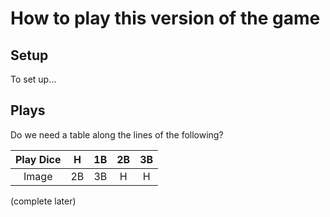 # How to play this version of the game

## Setup

To set up...

  
## Plays

Do we need a table along the lines of the following?

| Play Dice | H | 1B | 2B | 3B |
|:---:|:---:|:----:|:----:|:----:|
| Image | 2B | 3B | H | H |
  
(complete later)